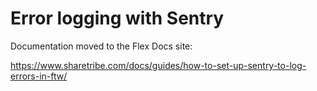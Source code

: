 # Error logging with Sentry

Documentation moved to the Flex Docs site:

https://www.sharetribe.com/docs/guides/how-to-set-up-sentry-to-log-errors-in-ftw/
